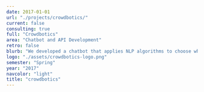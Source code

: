 ```yaml
---
date: 2017-01-01
url: "./projects/crowdbotics/"
current: false
consulting: true
full: "Crowdbotics"
area: "Chatbot and API Development"
retro: false
blurb: "We developed a chatbot that applies NLP algorithms to choose which engineers are the right fit for a software development project."
logo: "./assets/crowdbotics-logo.png"
semester: "Spring"
year: "2017"
navcolor: "light"
title: "crowdbotics"
---
```

